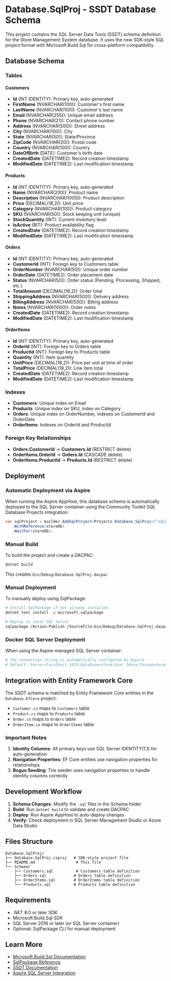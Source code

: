 # Database.SqlProj - SSDT Database Schema

This project contains the SQL Server Data Tools (SSDT) schema definition for the Store Management System database. It uses the new SDK-style SQL project format with Microsoft.Build.Sql for cross-platform compatibility.

## Database Schema

### Tables

#### Customers
- **Id** (INT IDENTITY): Primary key, auto-generated
- **FirstName** (NVARCHAR(100)): Customer's first name
- **LastName** (NVARCHAR(100)): Customer's last name  
- **Email** (NVARCHAR(255)): Unique email address
- **Phone** (NVARCHAR(21)): Contact phone number
- **Address** (NVARCHAR(500)): Street address
- **City** (NVARCHAR(100)): City
- **State** (NVARCHAR(50)): State/Province
- **ZipCode** (NVARCHAR(20)): Postal code
- **Country** (NVARCHAR(100)): Country
- **DateOfBirth** (DATE): Customer's birth date
- **CreatedDate** (DATETIME2): Record creation timestamp
- **ModifiedDate** (DATETIME2): Last modification timestamp

#### Products
- **Id** (INT IDENTITY): Primary key, auto-generated
- **Name** (NVARCHAR(200)): Product name
- **Description** (NVARCHAR(1000)): Product description
- **Price** (DECIMAL(18,2)): Unit price
- **Category** (NVARCHAR(100)): Product category
- **SKU** (NVARCHAR(50)): Stock keeping unit (unique)
- **StockQuantity** (INT): Current inventory level
- **IsActive** (BIT): Product availability flag
- **CreatedDate** (DATETIME2): Record creation timestamp
- **ModifiedDate** (DATETIME2): Last modification timestamp

#### Orders
- **Id** (INT IDENTITY): Primary key, auto-generated
- **CustomerId** (INT): Foreign key to Customers table
- **OrderNumber** (NVARCHAR(50)): Unique order number
- **OrderDate** (DATETIME2): Order placement date
- **Status** (NVARCHAR(50)): Order status (Pending, Processing, Shipped, etc.)
- **TotalAmount** (DECIMAL(18,2)): Order total
- **ShippingAddress** (NVARCHAR(500)): Delivery address
- **BillingAddress** (NVARCHAR(500)): Billing address
- **Notes** (NVARCHAR(1000)): Order notes
- **CreatedDate** (DATETIME2): Record creation timestamp
- **ModifiedDate** (DATETIME2): Last modification timestamp

#### OrderItems
- **Id** (INT IDENTITY): Primary key, auto-generated
- **OrderId** (INT): Foreign key to Orders table
- **ProductId** (INT): Foreign key to Products table
- **Quantity** (INT): Item quantity
- **UnitPrice** (DECIMAL(18,2)): Price per unit at time of order
- **TotalPrice** (DECIMAL(18,2)): Line item total
- **CreatedDate** (DATETIME2): Record creation timestamp
- **ModifiedDate** (DATETIME2): Last modification timestamp

### Indexes

- **Customers**: Unique index on Email
- **Products**: Unique index on SKU, index on Category
- **Orders**: Unique index on OrderNumber, indexes on CustomerId and OrderDate
- **OrderItems**: Indexes on OrderId and ProductId

### Foreign Key Relationships

- **Orders.CustomerId** → **Customers.Id** (RESTRICT delete)
- **OrderItems.OrderId** → **Orders.Id** (CASCADE delete)
- **OrderItems.ProductId** → **Products.Id** (RESTRICT delete)

## Deployment

### Automatic Deployment via Aspire

When running the Aspire AppHost, this database schema is automatically deployed to the SQL Server container using the Community Toolkit SQL Database Projects integration:

```csharp
var sqlProject = builder.AddSqlProject<Projects.Database_SqlProj>("sqlproject")
   .WithReference(storeDb)
   .WaitFor(storeDb);
```

### Manual Build

To build the project and create a DACPAC:

```bash
dotnet build
```

This creates `bin/Debug/Database.SqlProj.dacpac`

### Manual Deployment

To manually deploy using SqlPackage:

```bash
# Install SqlPackage if not already installed
dotnet tool install -g microsoft.sqlpackage

# Deploy to local SQL Server
sqlpackage /Action:Publish /SourceFile:bin/Debug/Database.SqlProj.dacpac /TargetServerName:localhost /TargetDatabaseName:StoreDb /TargetUser:sa /TargetPassword:YourPassword
```

### Docker SQL Server Deployment

When using the Aspire-managed SQL Server container:

```bash
# The connection string is automatically configured by Aspire
# Default: Server=localhost,1433;Database=store;User Id=sa;Password=<auto-generated>
```

## Integration with Entity Framework Core

The SSDT schema is matched by Entity Framework Core entities in the `Database.EfCore` project:

- `Customer.cs` maps to `Customers` table
- `Product.cs` maps to `Products` table
- `Order.cs` maps to `Orders` table
- `OrderItem.cs` maps to `OrderItems` table

### Important Notes

1. **Identity Columns**: All primary keys use SQL Server IDENTITY(1,1) for auto-generation
2. **Navigation Properties**: EF Core entities use navigation properties for relationships
3. **Bogus Seeding**: The seeder uses navigation properties to handle identity columns correctly

## Development Workflow

1. **Schema Changes**: Modify the `.sql` files in the Schema folder
2. **Build**: Run `dotnet build` to validate and create DACPAC
3. **Deploy**: Run Aspire AppHost to auto-deploy changes
4. **Verify**: Check deployment in SQL Server Management Studio or Azure Data Studio

## Files Structure

```
Database.SqlProj/
├── Database.SqlProj.csproj   # SDK-style project file
├── README.md                  # This file
└── Schema/
    ├── Customers.sql          # Customers table definition
    ├── Orders.sql            # Orders table definition
    ├── OrderItems.sql        # OrderItems table definition
    └── Products.sql          # Products table definition
```

## Requirements

- .NET 8.0 or later SDK
- Microsoft.Build.Sql SDK
- SQL Server 2016 or later (or SQL Server container)
- Optional: SqlPackage CLI for manual deployment

## Learn More

- [Microsoft.Build.Sql Documentation](https://github.com/microsoft/DacFx)
- [SqlPackage Reference](https://aka.ms/sqlpackage-ref)
- [SSDT Documentation](https://docs.microsoft.com/en-us/sql/ssdt/)
- [Aspire SQL Server Integration](https://learn.microsoft.com/en-us/dotnet/aspire/)